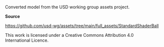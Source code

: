 Converted model from the USD working group assets project.

**Source**

https://github.com/usd-wg/assets/tree/main/full_assets/StandardShaderBall

This work is licensed under a Creative Commons Attribution 4.0 International Licence.
